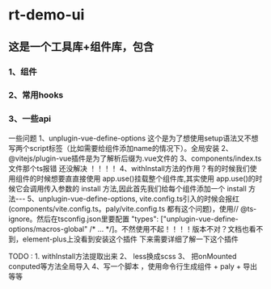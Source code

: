 # rt-demo-ui

## 这是一个工具库+组件库，包含

### 1、组件
### 2、常用hooks
### 3、一些api


一些问题
1、unplugin-vue-define-options  这个是为了想使用setup语法又不想写两个script标签（比如需要给组件添加name的情况下）。全局安装
2、@vitejs/plugin-vue插件是为了解析后缀为.vue文件的
3、components/index.ts文件那个ts报错 还没解决 ！！！！
4、withInstall方法的作用？有的时候我们使用组件的时候想要直直接使用 app.use()挂载整个组件库,其实使用 app.use()的时候它会调用传入参数的 install 方法,因此首先我们给每个组件添加一个 install 方法---
5、unplugin-vue-define-options, vite.config.ts引入的时候会报红(components/vite.config.ts。paly/vite.config.ts 都有这个问题)，使用// @ts-ignore。然后在tsconfig.json里要配置
"types": ["unplugin-vue-define-options/macros-global" /* ... */]。不然使用不起！！！！版本不对？文档也看不到，element-plus上没看到安装这个插件
下来需要详细了解一下这个插件


TODO : 1. withInstall方法提取出来
  2、 less换成scss
  3、 把onMounted conputed等方法全局导入
  4、写一个脚本 ，使用命令行生成组件 + paly + 导出等等